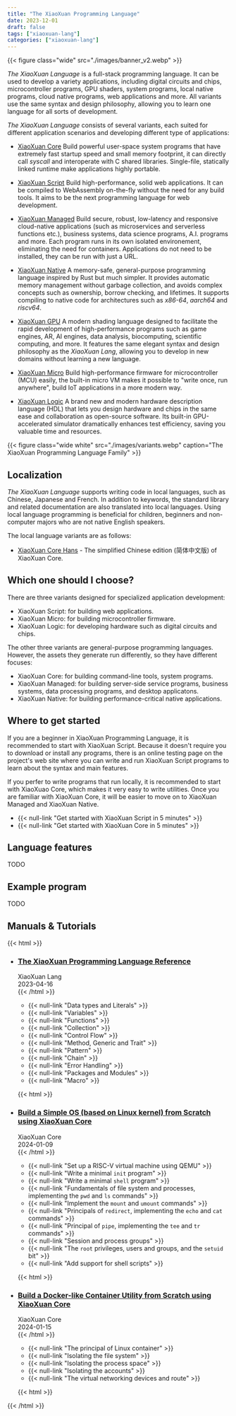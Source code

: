 ```yaml
---
title: "The XiaoXuan Programming Language"
date: 2023-12-01
draft: false
tags: ["xiaoxuan-lang"]
categories: ["xiaoxuan-lang"]
---
```


{{< figure class="wide" src="./images/banner_v2.webp" >}}

_The XiaoXuan Language_ is a full-stack programming language. It can be used to develop a variety applications, including digital circuits and chips, microcontroller programs, GPU shaders, system programs, local native programs, cloud native programs, web applications and more. All variants use the same syntax and design philosophy, allowing you to learn one language for all sorts of development.

_The XiaoXuan Language_ consists of several variants, each suited for different application scenarios and developing different type of applications:

- [XiaoXuan Core](/works/xiaoxuan-core)
  Build powerful user-space system programs that have extremely fast startup speed and small memory footprint, it can directly call _syscall_ and interoperate with C shared libraries. Single-file, statically linked runtime make applications highly portable.

- [XiaoXuan Script](/works/xiaoxuan-script)
  Build high-performance, solid web applications. It can be compiled to WebAssembly on-the-fly without the need for any build tools. It aims to be the next programming language for web development.

- [XiaoXuan Managed](/works/xiaoxuan-managed)
  Build secure, robust, low-latency and responsive cloud-native applications (such as microservices and serverless functions etc.), business systems, data science programs, A.I. programs and more. Each program runs in its own isolated environement, eliminating the need for containers. Applications do not need to be installed, they can be run with just a URL.

- [XiaoXuan Native](/works/xiaoxuan-native)
  A memory-safe, general-purpose programming language inspired by Rust but much simpler. It provides automatic memory management without garbage collection, and avoids complex concepts such as ownership, borrow checking, and lifetimes. It supports compiling to native code for architectures such as _x86-64_, _aarch64_ and _riscv64_.

- [XiaoXuan GPU](/works/xiaoxuan-gpu)
  A modern shading language designed to facilitate the rapid development of high-performance programs such as game engines, AR, AI engines, data analysis, biocomputing, scientific computing, and more. It features the same elegant syntax and design philosophy as the _XiaoXuan Lang_, allowing you to develop in new domains without learning a new language.

- [XiaoXuan Micro](/works/xiaoxuan-micro)
  Build high-performance firmware for microcontroller (MCU) easily, the built-in micro VM makes it possible to "write once, run anywhere", build IoT applications in a more modern way.

- [XiaoXuan Logic](/works/xiaoxuan-logic)
  A brand new and modern hardware description language (HDL) that lets you design hardware and chips in the same ease and collaboration as open-source software. Its built-in GPU-accelerated simulator dramatically enhances test efficiency, saving you valuable time and resources.

{{< figure class="wide white" src="./images/variants.webp" caption="The XiaoXuan Programming Language Family" >}}

## Localization

_The XiaoXuan Language_ supports writing code in local languages, such as Chinese, Japanese and French. In addition to keywords, the standard library and related documentation are also translated into local languages. Using local language programming is beneficial for children, beginners and non-computer majors who are not native English speakers.

The local language variants are as follows:

- [XiaoXuan Core Hans](/works/xiaoxuan-core-hans) - The simplified Chinese edition (简体中文版) of XiaoXuan Core.

## Which one should I choose?

There are three variants designed for specialized application development:

- XiaoXuan Script: for building web applications.
- XiaoXuan Micro: for building microcontroller firmware.
- XiaoXuan Logic: for developing hardware such as digital circuits and chips.

The other three variants are general-purpose programming languages. However, the assets they generate run differently, so they have different focuses:

- XiaoXuan Core: for building command-line tools, system programs.
- XiaoXuan Managed: for building server-side service programs, business systems, data processing programs, and desktop applicatons.
- XiaoXuan Native: for building performance-critical native applications.

## Where to get started

If you are a beginner in XiaoXuan Programming Language, it is recommended to start with XiaoXuan Script. Because it doesn't require you to download or install any programs, there is an online testing page on the project's web site where you can write and run XiaoXuan Script programs to learn about the syntax and main features.

If you perfer to write programs that run locally, it is recommended to start with XiaoXuao Core, which makes it very easy to write utilities. Once you are familiar with XiaoXuan Core, it will be easier to move on to XiaoXuan Managed and XiaoXuan Native.

- {{< null-link "Get started with XiaoXuan Script in 5 minutes" >}}
- {{< null-link "Get started with XiaoXuan Core in 5 minutes" >}}

## Language features

TODO

## Example program

TODO

## Manuals & Tutorials

{{< html >}}
<ul class="card">
    <li>
        <div class="card-book c1">
            <div class="frame">
                <div class="name">
                    <h3><a href="" title="">The XiaoXuan Programming Language Reference</a></h3>
                    <div class="separator"></div>
                    <div class="catalog">XiaoXuan Lang</div>
                </div>
                <div class="date">2023-04-16</div>
            </div>
        </div>
        <div class="card-content">
{{< /html >}}

- {{< null-link "Data types and Literals" >}}
- {{< null-link "Variables" >}}
- {{< null-link "Functions" >}}
- {{< null-link "Collection" >}}
- {{< null-link "Control Flow" >}}
- {{< null-link "Method, Generic and Trait" >}}
- {{< null-link "Pattern" >}}
- {{< null-link "Chain" >}}
- {{< null-link "Error Handling" >}}
- {{< null-link "Packages and Modules" >}}
- {{< null-link "Macro" >}}

{{< html >}}
        </div>
    </li>
    <li>
        <div class="card-book c5">
            <div class="frame">
                <div class="name">
                    <h3><a href="" title="">Build a Simple OS (based on Linux kernel) from Scratch using XiaoXuan Core</a></h3>
                    <div class="separator"></div>
                    <div class="catalog">XiaoXuan Core</div>
                </div>
                <div class="date">2024-01-09</div>
            </div>
        </div>
        <div class="card-content">
{{< /html >}}

- {{< null-link "Set up a RISC-V virtual machine using QEMU" >}}
- {{< null-link "Write a minimal `init` program" >}}
- {{< null-link "Write a minimal `shell` program" >}}
- {{< null-link "Fundamentals of file system and processes, implementing the `pwd` and `ls` commands" >}}
- {{< null-link "Implement the `mount` and `umount` commands" >}}
- {{< null-link "Principals of `redirect`, implementing the `echo` and `cat` commands" >}}
- {{< null-link "Principal of `pipe`, implementing the `tee` and `tr` commands" >}}
- {{< null-link "Session and process groups" >}}
- {{< null-link "The `root` privileges, users and groups, and the `setuid` bit" >}}
- {{< null-link "Add support for shell scripts" >}}

{{< html >}}
        </div>
    </li>
    <li>
        <div class="card-book c6">
            <div class="frame">
                <div class="name">
                    <h3><a href="" title="">Build a Docker-like Container Utility from Scratch using XiaoXuan Core</a></h3>
                    <div class="separator"></div>
                    <div class="catalog">XiaoXuan Core</div>
                </div>
                <div class="date">2024-01-15</div>
            </div>
        </div>
        <div class="card-content">
{{< /html >}}

- {{< null-link "The principal of Linux container" >}}
- {{< null-link "Isolating the file system" >}}
- {{< null-link "Isolating the process space" >}}
- {{< null-link "Isolating the accounts" >}}
- {{< null-link "The virtual networking devices and route" >}}

{{< html >}}
        </div>
    </li>
</ul>
{{< /html >}}

